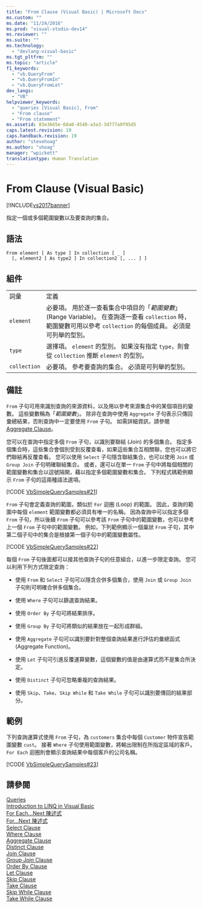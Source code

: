 ```yaml
---
title: "From Clause (Visual Basic) | Microsoft Docs"
ms.custom: ""
ms.date: "11/24/2016"
ms.prod: "visual-studio-dev14"
ms.reviewer: ""
ms.suite: ""
ms.technology: 
  - "devlang-visual-basic"
ms.tgt_pltfrm: ""
ms.topic: "article"
f1_keywords: 
  - "vb.QueryFrom"
  - "vb.QueryFromIn"
  - "vb.QueryFromLet"
dev_langs: 
  - "VB"
helpviewer_keywords: 
  - "queries [Visual Basic], From"
  - "From clause"
  - "From statement"
ms.assetid: 83e3665e-68a0-4540-a3a3-3d777a0f95d5
caps.latest.revision: 19
caps.handback.revision: 19
author: "stevehoag"
ms.author: "shoag"
manager: "wpickett"
translationtype: Human Translation
---
```

# From Clause (Visual Basic)
[!INCLUDE[vs2017banner](../../../csharp/includes/vs2017banner.md)]

指定一個或多個範圍變數以及要查詢的集合。  
  
## 語法  
  
```  
From element [ As type ] In collection [ _ ]  
  [, element2 [ As type2 ] In collection2 [, ... ] ]  
```  
  
## 組件  
  
|||  
|-|-|  
|詞彙|定義|  
|`element`|必要項。  用於逐一查看集合中項目的「*範圍變數*」\(Range Variable\)。  在查詢逐一查看 `collection` 時，範圍變數可用以參考 `collection` 的每個成員。  必須是可列舉的型別。|  
|`type`|選擇項。  `element` 的型別。  如果沒有指定 `type`，則會從 `collection` 推斷 `element` 的型別。|  
|`collection`|必要項。  參考要查詢的集合。  必須是可列舉的型別。|  
  
## 備註  
 `From` 子句可用來識別查詢的來源資料，以及用以參考來源集合中的某個項目的變數。  這些變數稱為「*範圍變數*」。  除非在查詢中使用 `Aggregate` 子句表示只傳回彙總結果，否則查詢中一定要使用 `From` 子句。  如需詳細資訊，請參閱 [Aggregate Clause](../../../visual-basic/language-reference/queries/aggregate-clause.md)。  
  
 您可以在查詢中指定多個 `From` 子句，以識別要聯結 \(Join\) 的多個集合。  指定多個集合時，這些集合會個別受到反覆查看，如果這些集合互相關聯，您也可以將它們聯結再反覆查看。  您可以使用 `Select` 子句隱含聯結集合，也可以使用 `Join` 或 `Group Join` 子句明確聯結集合。  或者，還可以在單一 `From` 子句中將每個相關的範圍變數和集合以逗號隔開，藉以指定多個範圍變數和集合。  下列程式碼範例顯示 `From` 子句的這兩種語法選項。  
  
 [!CODE [VbSimpleQuerySamples#21](../CodeSnippet/VS_Snippets_VBCSharp/VbSimpleQuerySamples#21)]  
  
 `From` 子句會定義查詢的範圍，類似於 `For` 迴圈 \(Loop\) 的範圍。  因此，查詢的範圍中每個 `element` 範圍變數都必須具有唯一的名稱。  因為查詢中可以指定多個 `From` 子句，所以後續 `From` 子句可以參考該 `From` 子句中的範圍變數，也可以參考上一個 `From` 子句中的範圍變數。  例如，下列範例顯示一個巢狀 `From` 子句，其中第二個子句中的集合是根據第一個子句中的範圍變數屬性。  
  
 [!CODE [VbSimpleQuerySamples#22](../CodeSnippet/VS_Snippets_VBCSharp/VbSimpleQuerySamples#22)]  
  
 每個 `From` 子句後面都可以接其他查詢子句的任意組合，以進一步限定查詢。  您可以利用下列方式限定查詢：  
  
-   使用 `From` 和 `Select` 子句可以隱含合併多個集合，使用 `Join` 或 `Group Join` 子句則可明確合併多個集合。  
  
-   使用 `Where` 子句可以篩選查詢結果。  
  
-   使用 `Order By` 子句可將結果排序。  
  
-   使用 `Group By` 子句可將類似的結果放在一起形成群組。  
  
-   使用 `Aggregate` 子句可以識別要針對整個查詢結果進行評估的彙總函式 \(Aggregate Function\)。  
  
-   使用 `Let` 子句可引進反覆運算變數，這個變數的值是由運算式而不是集合所決定。  
  
-   使用 `Distinct` 子句可忽略重複的查詢結果。  
  
-   使用 `Skip`、`Take`、`Skip While` 和 `Take While` 子句可以識別要傳回的結果部分。  
  
## 範例  
 下列查詢運算式使用 `From` 子句，為 `customers` 集合中每個 `Customer` 物件宣告範圍變數 `cust`。  接著 `Where` 子句使用範圍變數，將輸出限制在所指定區域的客戶。  `For Each` 迴圈則會顯示查詢結果中每個客戶的公司名稱。  
  
 [!CODE [VbSimpleQuerySamples#23](../CodeSnippet/VS_Snippets_VBCSharp/VbSimpleQuerySamples#23)]  
  
## 請參閱  
 [Queries](../../../visual-basic/language-reference/queries/queries.md)   
 [Introduction to LINQ in Visual Basic](../../../visual-basic/programming-guide/language-features/linq/introduction-to-linq.md)   
 [For Each...Next 陳述式](../../../visual-basic/language-reference/statements/for-each-next-statement.md)   
 [For...Next 陳述式](../../../visual-basic/language-reference/statements/for-next-statement.md)   
 [Select Clause](../../../visual-basic/language-reference/queries/select-clause.md)   
 [Where Clause](../../../visual-basic/language-reference/queries/where-clause.md)   
 [Aggregate Clause](../../../visual-basic/language-reference/queries/aggregate-clause.md)   
 [Distinct Clause](../../../visual-basic/language-reference/queries/distinct-clause.md)   
 [Join Clause](../../../visual-basic/language-reference/queries/join-clause.md)   
 [Group Join Clause](../../../visual-basic/language-reference/queries/group-join-clause.md)   
 [Order By Clause](../../../visual-basic/language-reference/queries/order-by-clause.md)   
 [Let Clause](../../../visual-basic/language-reference/queries/let-clause.md)   
 [Skip Clause](../../../visual-basic/language-reference/queries/skip-clause.md)   
 [Take Clause](../../../visual-basic/language-reference/queries/take-clause.md)   
 [Skip While Clause](../../../visual-basic/language-reference/queries/skip-while-clause.md)   
 [Take While Clause](../../../visual-basic/language-reference/queries/take-while-clause.md)